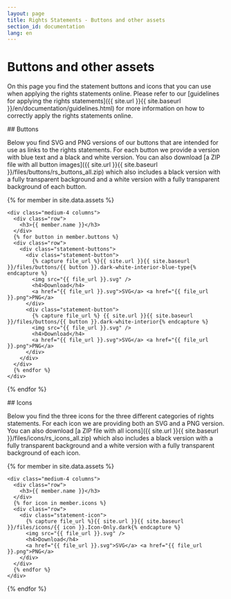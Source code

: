 ```yaml
---
layout: page
title: Rights Statements - Buttons and other assets
section_id: documentation
lang: en
---
```


# Buttons and other assets

On this page you find the statement buttons and icons that you can use when applying the rights statements online. Please refer to our [guidelines for applying the rights statements]({{ site.url }}{{ site.baseurl }}/en/documentation/guidelines.html) for more information on how to correctly apply the rights statements online.

<div class="box">
## Buttons

Below you find SVG and PNG versions of our buttons that are intended for use as links to the rights statements. For each button we provide a version with blue text and a black and white version. You can also download [a ZIP file with all button images]({{ site.url }}{{ site.baseurl }}/files/buttons/rs_buttons_all.zip) which also includes a black version with a fully transparent background and a white version with a fully transparent background of each button.

  <div class="row" markdown="0">

  {% for member in site.data.assets %}

    <div class="medium-4 columns">
      <div class="row">
        <h3>{{ member.name }}</h3>
      </div>
      {% for button in member.buttons %}
      <div class="row">
        <div class="statement-buttons">
          <div class="statement-button">
            {% capture file_url %}{{ site.url }}{{ site.baseurl }}/files/buttons/{{ button }}.dark-white-interior-blue-type{% endcapture %}
            <img src="{{ file_url }}.svg" />
            <h4>Download</h4>
            <a href="{{ file_url }}.svg">SVG</a> <a href="{{ file_url }}.png">PNG</a>
          </div>
          <div class="statement-button">
            {% capture file_url %} {{ site.url }}{{ site.baseurl }}/files/buttons/{{ button }}.dark-white-interior{% endcapture %}
            <img src="{{ file_url }}.svg" />
            <h4>Download</h4>
            <a href="{{ file_url }}.svg">SVG</a> <a href="{{ file_url }}.png">PNG</a>
          </div>
        </div>
      </div>
      {% endfor %}
    </div>

  {% endfor %}

  </div>
</div>

<div class="box">
## Icons

Below you find the three icons for the three different categories of rights statements. For each icon we are providing both an SVG and a PNG version. You can also download [a ZIP file with all icons]({{ site.url }}{{ site.baseurl }}/files/icons/rs_icons_all.zip) which also includes a black version with a fully transparent background and a white version with a fully transparent background of each icon.

  <div class="row" markdown="0">

  {% for member in site.data.assets %}

    <div class="medium-4 columns">
      <div class="row">
        <h3>{{ member.name }}</h3>
      </div>
      {% for icon in member.icons %}
      <div class="row">
        <div class="statement-icon">
          {% capture file_url %}{{ site.url }}{{ site.baseurl }}/files/icons/{{ icon }}.Icon-Only.dark{% endcapture %}
          <img src="{{ file_url }}.svg" />
          <h4>Download</h4>
          <a href="{{ file_url }}.svg">SVG</a> <a href="{{ file_url }}.png">PNG</a>
        </div>
      </div>
      {% endfor %}
    </div>

  {% endfor %}

  </div>

</div>
